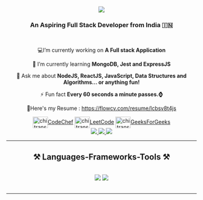 <h1 align="center">
    <img src="https://readme-typing-svg.herokuapp.com/?font=Righteous&size=35&center=true&vCenter=true&width=500&height=70&duration=4000&lines=Hello+There!+👋;+I'm+Chitransh+Jawere!;" />
</h1>

<h3 align="center">An Aspiring Full Stack Developer from India 🇮🇳</h3>

<br/>

<div align="center">
 
    
 💻I’m currently working on **A Full stack Application**
 
 🌱 I’m currently learning **MongoDB, Jest and ExpressJS**

 💬 Ask me about **NodeJS, ReactJS, JavaScript, Data Structures and Algorithms... or anything fun!**

 ⚡ Fun fact **Every 60 seconds a minute passes.⌚**

 📜Here's my Resume : https://flowcv.com/resume/lcbsv8t4js
 
 </div>

<div align="center">
 <a href="https://www.codechef.com/users/chitransh34" target="blank"><img align="center" src="https://www.google.com/url?sa=i&url=https%3A%2F%2Fgithub.com%2FCodeChef-Admin&psig=AOvVaw0b9kAgeVK0YFeSIKSt_ECO&ust=1699513491301000&source=images&cd=vfe&opi=89978449&ved=0CBIQjRxqFwoTCNDdlqDrs4IDFQAAAAAdAAAAABAI" alt="chitransh34" height="30" width="40" />CodeChef</a>
    <a href="https://www.leetcode.com/chitransh_jawere_34" target="blank"><img align="center" src="https://user-images.githubusercontent.com/36547915/97088991-45da5d00-1652-11eb-900f-80d106540f4f.png" alt="chitransh_jawere_34" height="30" width="40" />LeetCode</a>
    <a href="https://auth.geeksforgeeks.org/user/chitranshjawere" target="blank"><img align="center" src="https://media.geeksforgeeks.org/wp-content/uploads/20210401170620/gfg-300x300.jpg" alt="chitranshjawere" height="30" width="40" />GeeksForGeeks</a>

</div>
<div align="center"> 
    

  <a href="mailto:chitranshjawere@outlook.com">
    <img src="https://img.shields.io/badge/Gmail-333333?style=for-the-badge&logo=gmail&logoColor=red" />
  </a>
  <a href="https://www.linkedin.com/in/chitransh-jawere-878497232/" target="_blank">
    <img src="https://img.shields.io/badge/LinkedIn-0077B5?style=for-the-badge&logo=linkedin&logoColor=white" target="_blank" />
  </a>
  <a href="https://chitransh-j.github.io/personal-portfolio/" target="_blank">
     <img src="https://img.shields.io/badge/Portfolio-FF5722?style=for-the-badge&logo=todoist&logoColor=white" target="_blank" />
  </a>
</div>

 <hr/>
 
<h2 align="center">⚒️ Languages-Frameworks-Tools ⚒️</h2>
<br/>
<div align="center">
    <img src="https://skillicons.dev/icons?i=react,bootstrap,html,css,vscode,github,git,cpp" />
    <img src="https://skillicons.dev/icons?i=nodejs,javascript,typescript,express,firebase,mongodb,nextjs,mysql" /><br>
</div>

<br/>
<hr/>

  
